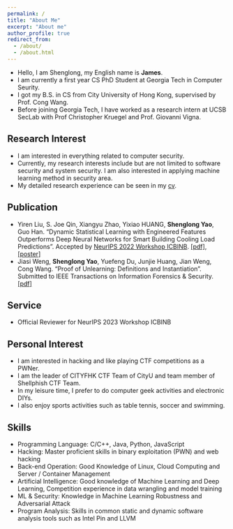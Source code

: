```yaml
---
permalink: /
title: "About Me"
excerpt: "About me"
author_profile: true
redirect_from: 
  - /about/
  - /about.html
---
```


- Hello, I am Shenglong, my English name is **James**.
- I am currently a first year CS PhD Student at Georgia Tech in Computer Seurity.
- I got my B.S. in CS from City University of Hong Kong, supervised by Prof. Cong Wang.
- Before joining Georgia Tech, I have worked as a research intern at UCSB SecLab with Prof Christopher Kruegel and Prof. Giovanni Vigna.

## Research Interest

- I am interested in everything related to computer security.
- Currently, my research interests include but are not limited to software security and system security. I am also interested in applying machine learning method in security area.
- My detailed research experience can be seen in my [cv](files/cv.pdf).

## Publication
- Yiren Liu, S. Joe Qin, Xiangyu Zhao, Yixiao HUANG, **Shenglong Yao**, Guo Han. “Dynamic Statistical
Learning with Engineered Features Outperforms Deep Neural Networks for Smart Building Cooling Load
Predictions”. Accepted by [NeurIPS 2022 Workshop ICBINB](https://sites.google.com/view/icbinb-2022/home). [\[pdf\]](https://drive.google.com/file/d/1B_yLhrYC1NNH0kl6xqMUF99Yf5MnuV1v/view), [\[poster\]](https://drive.google.com/file/d/1fnvqlO5aZBoy2VVNV8MRHVhEDr8i0baU/view)
- Jiasi Weng, **Shenglong Yao**, Yuefeng Du, Junjie Huang, Jian Weng, Cong Wang. “Proof of Unlearning:
Definitions and Instantiation”. Submitted to IEEE Transactions on Information Forensics & Security. [\[pdf\]](https://arxiv.org/pdf/2210.11334.pdf)

## Service
- Official Reviewer for NeurIPS 2023 Workshop ICBINB

## Personal Interest

- I am interested in hacking and like playing CTF competitions as a PWNer.
- I am the leader of CITYFHK CTF Team of CityU and team member of Shellphish CTF Team.
- In my leisure time, I prefer to do computer geek activities and electronic DIYs.
- I also enjoy sports activities such as table tennis, soccer and swimming.

## Skills
-	Programming Language: C/C++, Java, Python, JavaScript
-	Hacking: Master proficient skills in binary exploitation (PWN) and web hacking
-	Back-end Operation: Good Knowledge of Linux, Cloud Computing and Server / Container Management
-	Artificial Intelligence: Good knowledge of Machine Learning and Deep Learning, Competition experience in data wrangling and model training
-	ML & Security: Knowledge in Machine Learning Robustness and Adversarial Attack
-	Program Analysis: Skills in common static and dynamic software analysis tools such as Intel Pin and LLVM


